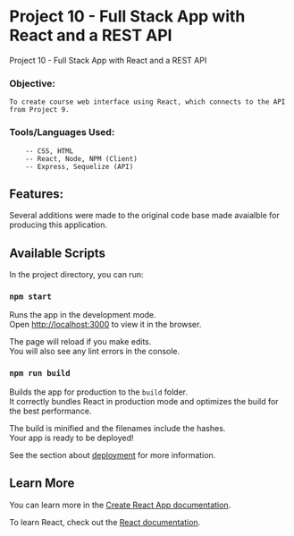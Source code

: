 # Project 10 - Full Stack App with React and a REST API
   Project 10 - Full Stack App with React and a REST API

### Objective: 
```
To create course web interface using React, which connects to the API from Project 9.
```

 ### Tools/Languages Used: 
```
    -- CSS, HTML
    -- React, Node, NPM (Client)
    -- Express, Sequelize (API)
```
## Features: 
Several additions were made to the original code base made avaialble for producing this application.

## Available Scripts

In the project directory, you can run:

### `npm start`

Runs the app in the development mode.<br>
Open [http://localhost:3000](http://localhost:3000) to view it in the browser.

The page will reload if you make edits.<br>
You will also see any lint errors in the console.

### `npm run build`

Builds the app for production to the `build` folder.<br>
It correctly bundles React in production mode and optimizes the build for the best performance.

The build is minified and the filenames include the hashes.<br>
Your app is ready to be deployed!

See the section about [deployment](https://facebook.github.io/create-react-app/docs/deployment) for more information.

## Learn More

You can learn more in the [Create React App documentation](https://facebook.github.io/create-react-app/docs/getting-started).

To learn React, check out the [React documentation](https://reactjs.org/).